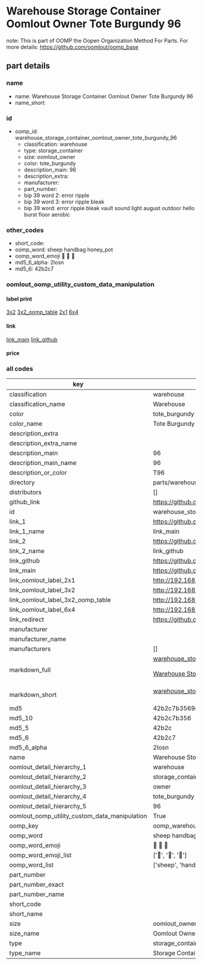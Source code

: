 # Warehouse Storage Container Oomlout Owner Tote Burgundy 96  

note: This is part of OOMP the Oopen Organization Method For Parts. For more details: https://github.com/oomlout/oomp_base

##  part details
  







### name
* name: Warehouse Storage Container Oomlout Owner Tote Burgundy 96
* name_short: 
### id
* oomp_id: warehouse_storage_container_oomlout_owner_tote_burgundy_96
  * classification: warehouse
  * type: storage_container
  * size: oomlout_owner
  * color: tote_burgundy
  * description_main: 96
  * description_extra: 
  * manufacturer: 
  * part_number: 
  * bip 39 word 2: error ripple
  * bip 39 word 3: error ripple bleak
  * bip 39 word: error ripple bleak vault sound light august outdoor hello burst floor aerobic

### other_codes
* short_code: 
* oomp_word: sheep handbag honey_pot
* oomp_word_emoji :sheep: :handbag: :honey_pot:
* md5_6_alpha: 2losn
* md5_6: 42b2c7






### oomlout_oomp_utility_custom_data_manipulation
#### label print
[3x2](http://192.168.1.245:1112/?label=oomp%202losn)
[3x2_oomp_table](http://192.168.1.108:1112/?label=oomp%202losn)
[2x1](http://192.168.1.242:1112/?label=oomp%202losn)
[6x4](http://192.168.1.55:1112/?label=oomp%202losn)    

#### link

[link_main](https://github.com/oomlout/oomlout_oomp_version_1_messy/tree/main/parts/warehouse_storage_container_oomlout_owner_tote_burgundy_96) [link_github](https://github.com/oomlout/oomlout_oomp_version_1_messy/tree/main/parts/warehouse_storage_container_oomlout_owner_tote_burgundy_96)                             

#### price







### all codes 
| key | value |  
| --- | --- |  
| classification | warehouse |  
| classification_name | Warehouse |  
| color | tote_burgundy |  
| color_name | Tote Burgundy |  
| description_extra |  |  
| description_extra_name |  |  
| description_main | 96 |  
| description_main_name | 96 |  
| description_or_color | T96 |  
| directory | parts/warehouse_storage_container_oomlout_owner_tote_burgundy_96 |  
| distributors | [] |  
| github_link | https://github.com/oomlout/oomlout_oomp_part_src/tree/main/parts/warehouse_storage_container_oomlout_owner_tote_burgundy_96 |  
| id | warehouse_storage_container_oomlout_owner_tote_burgundy_96 |  
| link_1 | https://github.com/oomlout/oomlout_oomp_version_1_messy/tree/main/parts/warehouse_storage_container_oomlout_owner_tote_burgundy_96 |  
| link_1_name | link_main |  
| link_2 | https://github.com/oomlout/oomlout_oomp_version_1_messy/tree/main/parts/warehouse_storage_container_oomlout_owner_tote_burgundy_96 |  
| link_2_name | link_github |  
| link_github | https://github.com/oomlout/oomlout_oomp_version_1_messy/tree/main/parts/warehouse_storage_container_oomlout_owner_tote_burgundy_96 |  
| link_main | https://github.com/oomlout/oomlout_oomp_version_1_messy/tree/main/parts/warehouse_storage_container_oomlout_owner_tote_burgundy_96 |  
| link_oomlout_label_2x1 | http://192.168.1.242:1112/?label=oomp%202losn |  
| link_oomlout_label_3x2 | http://192.168.1.245:1112/?label=oomp%202losn |  
| link_oomlout_label_3x2_oomp_table | http://192.168.1.108:1112/?label=oomp%202losn |  
| link_oomlout_label_6x4 | http://192.168.1.55:1112/?label=oomp%202losn |  
| link_redirect | https://github.com/oomlout/oomlout_oomp_version_1_messy/tree/main/parts/warehouse_storage_container_oomlout_owner_tote_burgundy_96 |  
| manufacturer |  |  
| manufacturer_name |  |  
| manufacturers | [] |  
| markdown_full | [warehouse_storage_container_oomlout_owner_tote_burgundy_96](none)<br>[](none)<br>[Warehouse Storage Container Oomlout Owner Tote Burgundy 96](none)<br><br> |  
| markdown_short | [warehouse_storage_container_oomlout_owner_tote_burgundy_96](none)<br><br> |  
| md5 | 42b2c7b3569d21e60667ef1c2f2e9266 |  
| md5_10 | 42b2c7b356 |  
| md5_5 | 42b2c |  
| md5_6 | 42b2c7 |  
| md5_6_alpha | 2losn |  
| name | Warehouse Storage Container Oomlout Owner Tote Burgundy 96 |  
| oomlout_detail_hierarchy_1 | warehouse |  
| oomlout_detail_hierarchy_2 | storage_container |  
| oomlout_detail_hierarchy_3 | owner |  
| oomlout_detail_hierarchy_4 | tote_burgundy |  
| oomlout_detail_hierarchy_5 | 96 |  
| oomlout_oomp_utility_custom_data_manipulation | True |  
| oomp_key | oomp_warehouse_storage_container_oomlout_owner_tote_burgundy_96 |  
| oomp_word | sheep handbag honey_pot |  
| oomp_word_emoji | :sheep: :handbag: :honey_pot: |  
| oomp_word_emoji_list | [':sheep:', ':handbag:', ':honey_pot:'] |  
| oomp_word_list | ['sheep', 'handbag', 'honey_pot'] |  
| part_number |  |  
| part_number_exact |  |  
| part_number_name |  |  
| short_code |  |  
| short_name |  |  
| size | oomlout_owner |  
| size_name | Oomlout Owner |  
| type | storage_container |  
| type_name | Storage Container |  

